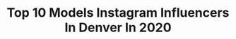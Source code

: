 ---
title: Top 10 Models Instagram Influencers In Denver In 2020
description: >-
  Find top models Instagram influencers in Denver in 2020. Most popular hashtags: #photography #photoshoot #makeup #model.
platform: Instagram
profiles:
  - username: "taliacolalancia"
    fullname: >-
      Talia Colalancia
    location: "United States"
    followers: 70804
    engagement: 289
    commentsToLikes: 0.005798
    id: ck5zxcx2l7s1p0i1421u9uvn9
    verified: false
    hashtags: "#love, #photoshoot, #lifestyle, #picoftheday"
  - username: "ms_xzotic_350"
    fullname: >-
      Tatum Marie
    location: "United States"
    followers: 34866
    engagement: 737
    commentsToLikes: 0.011377
    id: ck5pww0sqovzx0i110iwpnwzj
    verified: false
    hashtags: "#fitchicks, #snowshoot, #stickchicks, #models"
  - username: "miss_amie_west"
    fullname: >-
      Miss West
    location: "United States"
    followers: 8793
    engagement: 267
    commentsToLikes: 0.041036
    id: ck5pwyxaipa580i11nvdhfmz7
    verified: false
    hashtags: "#portraitphotography, #modelswanted, #mixedwomen, #bestfriends"
  - username: "garrettrader1"
    fullname: >-
      RADER
    location: "United States"
    followers: 45769
    engagement: 140
    commentsToLikes: 0.071737
    id: ck5zy0sek90u30i14cjpqxz6m
    verified: false
    hashtags: ""
  - username: "_kianamarina_"
    fullname: >-
      K i a n a  J o h n s o n
    location: "United States"
    followers: 3047
    engagement: 1204
    commentsToLikes: 0.073421
    id: ck5zr9h82w5nz0i14m397ksq8
    verified: false
    hashtags: "#extraterrestrial, #goldendoodle, #puppymom"
  - username: "jesenialis_fit"
    fullname: >-
      Jesenia
    location: "United States"
    followers: 4991
    engagement: 875
    commentsToLikes: 0.207357
    id: ck8t7ca04gak60j78do13v01e
    verified: false
    hashtags: "#makeup, #mondaymotivation, #npcbikini, #homeworkout"
  - username: "isthatjupiter"
    fullname: >-
      Jupiter (Ben Seagren)
    location: "United States"
    followers: 38991
    engagement: 851
    commentsToLikes: 0.025467
    id: ck6tllsev673a0j71e2zjoayt
    verified: false
    hashtags: "#illustrator, #malemua, #sidehustle, #mua"
  - username: "lunarkris"
    fullname: >-
      🌙 KRIS ✨
    location: "United States"
    followers: 6773
    engagement: 632
    commentsToLikes: 0.072017
    id: ck6tmm1kh838u0j71xawbnzgq
    verified: false
    hashtags: "#dfwphotographer, #eventplanner, #laphotographer, #selfportraits"
  - username: "manon_crespi"
    fullname: >-
      Manon Crespi
    location: "United States"
    followers: 42964
    engagement: 479
    commentsToLikes: 0.067545
    id: ck14idi7cevov0i1906rtz3kr
    verified: false
    hashtags: "#greyhairmovement, #wisdomwednesday, #silversistersmeetupla, #loveyourneighbor"
  - username: "space.junkiee"
    fullname: >-
      Raechel Renae
    location: "United States"
    followers: 10262
    engagement: 594
    commentsToLikes: 0.029735
    id: ck6u5pl8xazv00j71yrg9edq7
    verified: false
    hashtags: "#hightimesmag, #modeling, #ganjababes, #smokeweedeveryday"
---